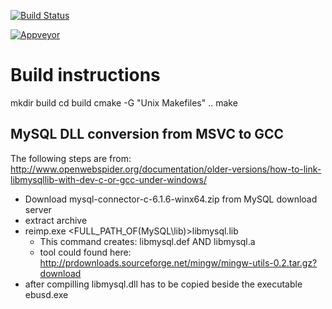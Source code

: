 [![Build Status](https://travis-ci.org/m7b/ebusd.svg?branch=master)](https://travis-ci.org/m7b/ebusd)

[![Appveyor](https://ci.appveyor.com/api/projects/status/32r7s2skrgm9ubva?svg=true)](https://ci.appveyor.com/api/projects/status/32r7s2skrgm9ubva?svg=true)


Build instructions
==================

mkdir build
cd build
cmake -G "Unix Makefiles" ..
make


MySQL DLL conversion from MSVC to GCC
-------------------------------------

The following steps are from:
http://www.openwebspider.org/documentation/older-versions/how-to-link-libmysqllib-with-dev-c-or-gcc-under-windows/

- Download mysql-connector-c-6.1.6-winx64.zip from MySQL download server
- extract archive
- reimp.exe <FULL_PATH_OF(MySQL\lib)>libmysql.lib
  - This command creates: libmysql.def AND libmysql.a
  - tool could found here: http://prdownloads.sourceforge.net/mingw/mingw-utils-0.2.tar.gz?download
- after compilling libmysql.dll has to be copied beside the executable ebusd.exe
